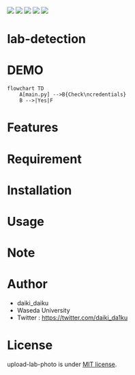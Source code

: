 <p>
<img src="https://img.shields.io/badge/-Python-F9DC3E.svg?logo=python&style=flat">
<img src="https://img.shields.io/badge/-Raspberry%20Pi-C51A4A.svg?logo=raspberry-pi&style=flat">
<img src="https://img.shields.io/badge/-Visual%20Studio%20Code-007ACC.svg?logo=visual-studio-code&style=flat">
<img src="https://img.shields.io/badge/-GitHub-181717.svg?logo=github&style=flat">
<img src="https://img.shields.io/badge/-AWS Lambda-FFFFFF.svg?logo=AWSLambda&style=flat">
</p>

# lab-detection<!-- TODO 書く -->
<!-- This is a Python code to upload photos taken by Raspberry Pi to Google Drive. By using cron for interval shooting, you can check the current state of the laboratory.
Additionally, by combining it with YOLO, you can check the number of people present.

Raspberry Pi により撮影した写真をGoogle Drive にアップロードするPythonコードです。
cron によるインターバル撮影により研究室の現在の様子を確認することができます。
またyoloを組み合わせることで在室人数を確認することができます。 -->
# DEMO
```mermaid
flowchart TD
    A[main.py] -->B{Check\ncredentials}
    B -->|Yes|F

``` 

# Features
<!-- By specifying the ID on Google Drive, the photos will be overwritten. This ensures there is no worry about consuming too much storage space.

Google Drive上のidを指定することで写真を上書きします。容量を圧迫する心配がないです。 -->

# Requirement

<!-- * Python 3.9.2
* PyDrive 1.3.1
* python-dotenv 1.0.1 (Additional) -->

# Installation
<!-- 
Install PyDrive (and python-dotenv) with pip command.

pipコマンドでPyDrive(、python-dotenv)をインストールしてください。

```bash
pip３ install PyDrive
pip3 install python-dotenv
``` -->

# Usage
<!-- 
Clone the repository and Run "main.py" in the directory.

リポジトリをクローンし、ディレクトリ内にある"main.py"を実行してください。

```bash
git clone https://github.com/daikidaiku/upload-lab-photo
cd upload-lab-photo
python3 main.py
``` -->

# Note

<!-- Since authentication is required for the first time, please use a smartphone or other device to authenticate as needed.

初回は認証が必要となるため、適宜スマートフォン等を利用し認証してください。 -->

# Author

* daiki_daiku
* Waseda University
* Twitter : https://twitter.com/daiki_da1ku

# License

upload-lab-photo is under [MIT license](https://en.wikipedia.org/wiki/MIT_License).